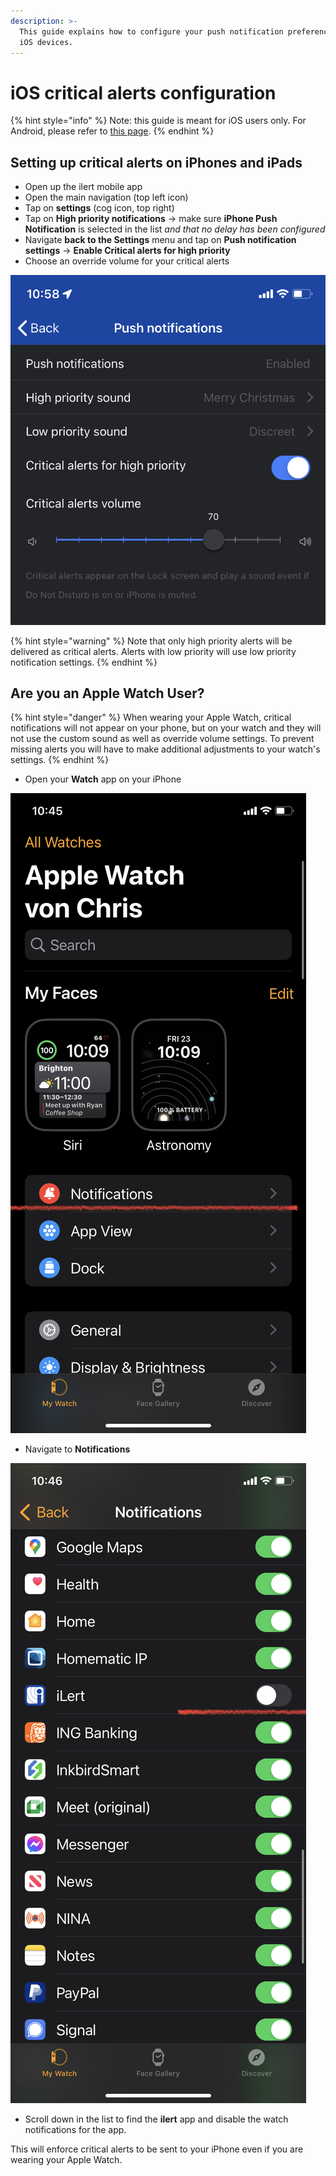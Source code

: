 ```yaml
---
description: >-
  This guide explains how to configure your push notification preferences for
  iOS devices.
---
```


# iOS critical alerts configuration

{% hint style="info" %}
Note: this guide is meant for iOS users only. For Android, please refer to [this page](android-push-notification-dnd-configuration.md).
{% endhint %}

## Setting up critical alerts on iPhones and iPads

* Open up the ilert mobile app
* Open the main navigation (top left icon)
* Tap on **settings** (cog icon, top right)
* Tap on **High priority notifications** -> make sure **iPhone Push Notification** is selected in the list _and that no delay has been configured_
* Navigate **back to the Settings** menu and tap on **Push notification settings** -> **Enable Critical alerts for high priority**
* Choose an override volume for your critical alerts

<img src="../../.gitbook/assets/IMG_1405.jpg" alt="" data-size="original">

{% hint style="warning" %}
Note that only high priority alerts will be delivered as critical alerts. Alerts with low priority will use low priority notification settings.
{% endhint %}

## Are you an Apple Watch User?

{% hint style="danger" %}
When wearing your Apple Watch, critical notifications will not appear on your phone, but on your watch and they will not use the custom sound as well as override volume settings. To prevent missing alerts you will have to make additional adjustments to your watch's settings.
{% endhint %}

* Open your **Watch** app on your iPhone

![](<../../.gitbook/assets/IMG_1402 (1).jpg>)

* Navigate to **Notifications**

![](../../.gitbook/assets/IMG_1404.jpg)

* Scroll down in the list to find the **ilert** app and disable the watch notifications for the app.

This will enforce critical alerts to be sent to your iPhone even if you are wearing your Apple Watch.
